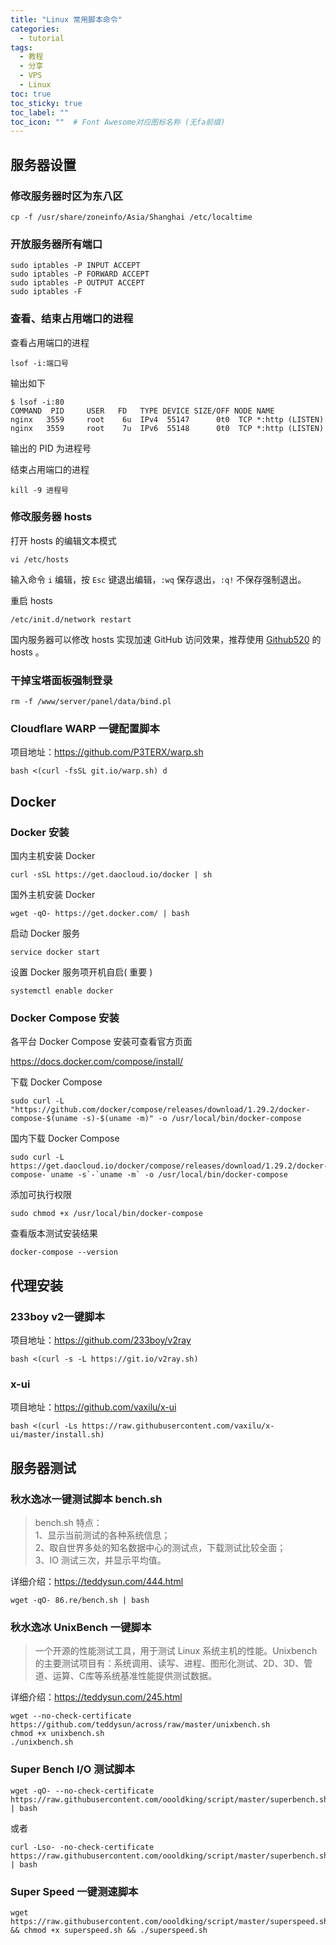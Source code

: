 ```yaml
---
title: "Linux 常用脚本命令"
categories:
  - tutorial
tags:
  - 教程
  - 分享
  - VPS
  - Linux
toc: true
toc_sticky: true
toc_label: ""
toc_icon: ""  # Font Awesome对应图标名称 (无fa前缀)	
---
```

## 服务器设置

### 修改服务器时区为东八区
```
cp -f /usr/share/zoneinfo/Asia/Shanghai /etc/localtime
```

### 开放服务器所有端口
```
sudo iptables -P INPUT ACCEPT
sudo iptables -P FORWARD ACCEPT
sudo iptables -P OUTPUT ACCEPT
sudo iptables -F
```

### 查看、结束占用端口的进程
查看占用端口的进程
```
lsof -i:端口号
```

输出如下
```
$ lsof -i:80
COMMAND  PID     USER   FD   TYPE DEVICE SIZE/OFF NODE NAME
nginx   3559     root    6u  IPv4  55147      0t0  TCP *:http (LISTEN)
nginx   3559     root    7u  IPv6  55148      0t0  TCP *:http (LISTEN)
```
输出的 PID 为进程号

结束占用端口的进程
```
kill -9 进程号
```

### 修改服务器 hosts
打开 hosts 的编辑文本模式
```
vi /etc/hosts
```

输入命令 `i` 编辑，按 `Esc` 键退出编辑，`:wq` 保存退出，`:q!` 不保存强制退出。

重启 hosts
```
/etc/init.d/network restart
```

国内服务器可以修改 hosts 实现加速 GitHub 访问效果，推荐使用 [Github520](https://github.com/521xueweihan/GitHub520) 的 hosts 。

### 干掉宝塔面板强制登录
```
rm -f /www/server/panel/data/bind.pl
```

### Cloudflare WARP 一键配置脚本
项目地址：<https://github.com/P3TERX/warp.sh>

```
bash <(curl -fsSL git.io/warp.sh) d
```

## Docker

### Docker 安装
国内主机安装 Docker
```
curl -sSL https://get.daocloud.io/docker | sh
```

国外主机安装 Docker
```
wget -qO- https://get.docker.com/ | bash
```

启动 Docker 服务
```
service docker start
```

设置 Docker 服务项开机自启( 重要 )
```
systemctl enable docker
```

### Docker Compose 安装
各平台 Docker Compose 安装可查看官方页面

<https://docs.docker.com/compose/install/>

下载 Docker Compose
```
sudo curl -L "https://github.com/docker/compose/releases/download/1.29.2/docker-compose-$(uname -s)-$(uname -m)" -o /usr/local/bin/docker-compose
```

国内下载 Docker Compose
```
sudo curl -L https://get.daocloud.io/docker/compose/releases/download/1.29.2/docker-compose-`uname -s`-`uname -m` -o /usr/local/bin/docker-compose
```

添加可执行权限
```
sudo chmod +x /usr/local/bin/docker-compose
```

查看版本测试安装结果
```
docker-compose --version
```


## 代理安装

### 233boy v2一键脚本
项目地址：<https://github.com/233boy/v2ray>

```
bash <(curl -s -L https://git.io/v2ray.sh)
```
### x-ui 
项目地址：<https://github.com/vaxilu/x-ui>

```
bash <(curl -Ls https://raw.githubusercontent.com/vaxilu/x-ui/master/install.sh)
```

## 服务器测试

### 秋水逸冰一键测试脚本 bench.sh
>bench.sh 特点：<br>
1、显示当前测试的各种系统信息；<br>
2、取自世界多处的知名数据中心的测试点，下载测试比较全面；<br>
3、IO 测试三次，并显示平均值。

详细介绍：<https://teddysun.com/444.html>

```shell
wget -qO- 86.re/bench.sh | bash
```

### 秋水逸冰 UnixBench 一键脚本
>一个开源的性能测试工具，用于测试 Linux 系统主机的性能。Unixbench 的主要测试项目有：系统调用、读写、进程、图形化测试、2D、3D、管道、运算、C库等系统基准性能提供测试数据。

详细介绍：<https://teddysun.com/245.html>

```
wget --no-check-certificate https://github.com/teddysun/across/raw/master/unixbench.sh
chmod +x unixbench.sh
./unixbench.sh
```

### Super Bench I/O 测试脚本
```
wget -qO- --no-check-certificate https://raw.githubusercontent.com/oooldking/script/master/superbench.sh | bash
```

或者

```
curl -Lso- -no-check-certificate https://raw.githubusercontent.com/oooldking/script/master/superbench.sh | bash
```

### Super Speed 一键测速脚本
```
wget https://raw.githubusercontent.com/oooldking/script/master/superspeed.sh && chmod +x superspeed.sh && ./superspeed.sh
```